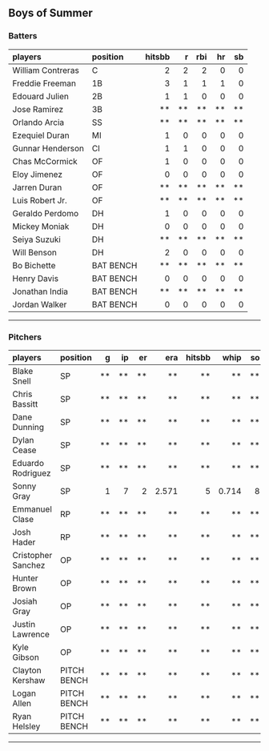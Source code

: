 ## Boys of Summer

### Batters

 
|players           |position  | hitsbb|  r| rbi| hr| sb| 
|:-----------------|:---------|------:|--:|---:|--:|--:| 
|William Contreras |C         |      2|  2|   2|  0|  0| 
|Freddie Freeman   |1B        |      3|  1|   1|  1|  0| 
|Edouard Julien    |2B        |      1|  1|   0|  0|  0| 
|Jose Ramirez      |3B        |     **| **|  **| **| **| 
|Orlando Arcia     |SS        |     **| **|  **| **| **| 
|Ezequiel Duran    |MI        |      1|  0|   0|  0|  0| 
|Gunnar Henderson  |CI        |      1|  1|   0|  0|  0| 
|Chas McCormick    |OF        |      1|  0|   0|  0|  0| 
|Eloy Jimenez      |OF        |      0|  0|   0|  0|  0| 
|Jarren Duran      |OF        |     **| **|  **| **| **| 
|Luis Robert Jr.   |OF        |     **| **|  **| **| **| 
|Geraldo Perdomo   |DH        |      1|  0|   0|  0|  0| 
|Mickey Moniak     |DH        |      0|  0|   0|  0|  0| 
|Seiya Suzuki      |DH        |     **| **|  **| **| **| 
|Will Benson       |DH        |      2|  0|   0|  0|  0| 
|Bo Bichette       |BAT BENCH |     **| **|  **| **| **| 
|Henry Davis       |BAT BENCH |      0|  0|   0|  0|  0| 
|Jonathan India    |BAT BENCH |     **| **|  **| **| **| 
|Jordan Walker     |BAT BENCH |      0|  0|   0|  0|  0| 


* * *

### Pitchers

 
|players            |position    |  g| ip| er|   era| hitsbb|  whip| so|  w| sv| 
|:------------------|:-----------|--:|--:|--:|-----:|------:|-----:|--:|--:|--:| 
|Blake Snell        |SP          | **| **| **|    **|     **|    **| **| **| **| 
|Chris Bassitt      |SP          | **| **| **|    **|     **|    **| **| **| **| 
|Dane Dunning       |SP          | **| **| **|    **|     **|    **| **| **| **| 
|Dylan Cease        |SP          | **| **| **|    **|     **|    **| **| **| **| 
|Eduardo Rodriguez  |SP          | **| **| **|    **|     **|    **| **| **| **| 
|Sonny Gray         |SP          |  1|  7|  2| 2.571|      5| 0.714|  8|  1|  0| 
|Emmanuel Clase     |RP          | **| **| **|    **|     **|    **| **| **| **| 
|Josh Hader         |RP          | **| **| **|    **|     **|    **| **| **| **| 
|Cristopher Sanchez |OP          | **| **| **|    **|     **|    **| **| **| **| 
|Hunter Brown       |OP          | **| **| **|    **|     **|    **| **| **| **| 
|Josiah Gray        |OP          | **| **| **|    **|     **|    **| **| **| **| 
|Justin Lawrence    |OP          | **| **| **|    **|     **|    **| **| **| **| 
|Kyle Gibson        |OP          | **| **| **|    **|     **|    **| **| **| **| 
|Clayton Kershaw    |PITCH BENCH | **| **| **|    **|     **|    **| **| **| **| 
|Logan Allen        |PITCH BENCH | **| **| **|    **|     **|    **| **| **| **| 
|Ryan Helsley       |PITCH BENCH | **| **| **|    **|     **|    **| **| **| **| 


* * *


